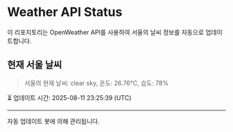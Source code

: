 
# Weather API Status

이 리포지토리는 OpenWeather API를 사용하여 서울의 날씨 정보를 자동으로 업데이트합니다.

## 현재 서울 날씨
> 서울의 현재 날씨: clear sky, 온도: 26.76°C, 습도: 78%

⏳ 업데이트 시간: 2025-08-11 23:25:39 (UTC)

---
자동 업데이트 봇에 의해 관리됩니다.
